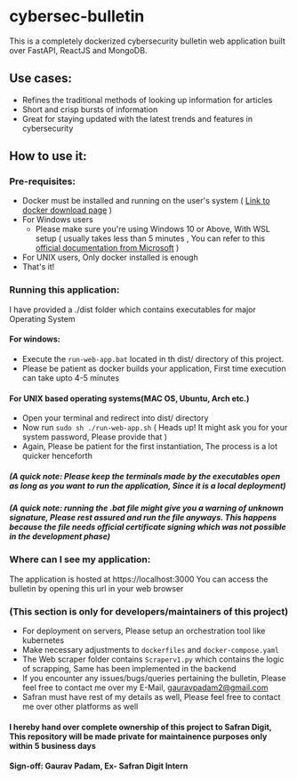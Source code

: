 # cybersec-bulletin

This is a completely dockerized cybersecurity bulletin web application built over FastAPI, ReactJS and MongoDB.

## Use cases:
- Refines the traditional methods of looking up information for articles
- Short and crisp bursts of information
- Great for staying updated with the latest trends and features in cybersecurity

## How to use it:
### Pre-requisites:
- Docker must be installed and running on the user's system ( [Link to docker download page](https://www.docker.com) )
- For Windows users
  - Please make sure you're using Windows 10 or Above, With WSL setup ( usually takes less than 5 minutes , You can refer to this [official documentation from Microsoft](https://learn.microsoft.com/en-us/windows/wsl/install) )
- For UNIX users, Only docker installed is enough
- That's it!

### Running this application:
I have provided a ./dist folder which contains executables for major Operating System

#### For windows:
- Execute the `run-web-app.bat` located in th dist/ directory of this project.
- Please be patient as docker builds your application, First time execution can take upto 4-5 minutes

#### For UNIX based operating systems(MAC OS, Ubuntu, Arch etc.)
 - Open your terminal and redirect into dist/ directory
 - Now run `sudo sh ./run-web-app.sh` ( Heads up! It might ask you for your system password, Please provide that )
 - Again, Please be patient for the first instantiation, The process is a lot quicker henceforth

##### (A quick note: Please keep the terminals made by the executables open as long as you want to run the application, Since it is a local deployment)
##### (A quick note: running the .bat file might give you a warning of unknown signature, Please rest assured and run the file anyways. This happens because the file needs official certificate signing which was not possible in the development phase)
  
### Where can I see my application:
The application is hosted at https://localhost:3000
You can access the bulletin by opening this url in your web browser

### (This section is only for developers/maintainers of this project)
- For deployment on servers, Please setup an orchestration tool like kubernetes
- Make necessary adjustments to `dockerfiles` and `docker-compose.yaml`
- The Web scraper folder contains `Scraperv1.py` which contains the logic of scrapping, Same has been implemented in the backend
- If you encounter any issues/bugs/queries pertaining the bulletin, Please feel free to contact me over my E-Mail, gauravpadam2@gmail.com
- Safran must have rest of my details as well, Please feel free to contact me over other platforms as well


#### I hereby hand over complete ownership of this project to Safran Digit, This repository will be made private for maintainence purposes only within 5 business days
#### Sign-off: Gaurav Padam, Ex- Safran Digit Intern


